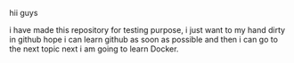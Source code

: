 hii guys 

i have made this repository for testing purpose,
i just want to my hand dirty in github
hope i can learn github 
as soon as possible and then i can go to the next topic 
next i am going to learn Docker.
